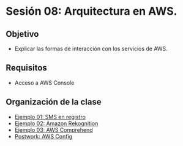 
# Sesión 08: Arquitectura en AWS.

## Objetivo

- Explicar las formas de interacción con los servicios de AWS.

## Requisitos

- Acceso a AWS Console

## Organización de la clase

- [Ejemplo 01: SMS en registro](./Ejemplo%2001/README.md)
- [Ejemplo 02: Amazon Rekognition](./Ejemplo%2002/Readme.md)
- [Ejemplo 03: AWS Comprehend](./Ejemplo%2003/README.md)
- [Postwork: AWS Config](./Postwork.md)
